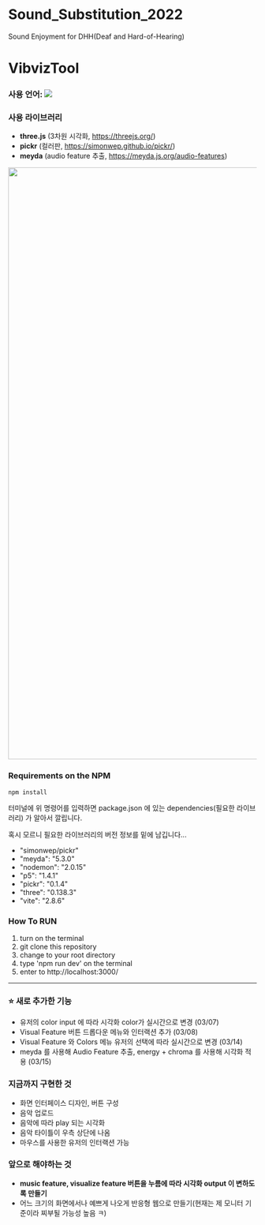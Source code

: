 # Sound_Substitution_2022
Sound Enjoyment for DHH(Deaf and Hard-of-Hearing)

# VibvizTool
### 사용 언어: <img src="https://img.shields.io/badge/JavaScript-F7DF1E?style=flat-square&logo=JavaScript&logoColor=black"/>

### 사용 라이브러리
- **three.js** (3차원 시각화, https://threejs.org/)
- **pickr** (컬러판, https://simonwep.github.io/pickr/)
- **meyda** (audio feature 추출, https://meyda.js.org/audio-features)

<img width="1200" src="https://user-images.githubusercontent.com/59073612/156991563-8cf7596e-d485-4ef2-9f9b-ca69078ca595.gif">

### Requirements on the NPM
```
npm install
```
터미널에 위 명령어를 입력하면 package.json 에 있는 dependencies(필요한 라이브러리) 가 알아서 깔립니다.

혹시 모르니 필요한 라이브러리의 버전 정보를 밑에 남깁니다...

- "simonwep/pickr"
- "meyda": "5.3.0"
- "nodemon": "2.0.15"
- "p5": "1.4.1"
- "pickr": "0.1.4"
- "three": "0.138.3"
- "vite": "2.8.6"


### How To RUN
1. turn on the terminal
2. git clone this repository
3. change to your root directory
4. type 'npm run dev' on the terminal
5. enter to http://localhost:3000/


<hr>


### ⭐ 새로 추가한 기능
- 유저의 color input 에 따라 시각화 color가 실시간으로 변경 (03/07)
- Visual Feature 버튼 드롭다운 메뉴와 인터랙션 추가 (03/08)
- Visual Feature 와 Colors 메뉴 유저의 선택에 따라 실시간으로 변경 (03/14)
- meyda 를 사용해 Audio Feature 추출, energy + chroma 를 사용해 시각화 적용 (03/15)


### 지금까지 구현한 것
- 화면 인터페이스 디자인, 버튼 구성
- 음악 업로드
- 음악에 따라 play 되는 시각화
- 음악 타이틀이 우측 상단에 나옴
- 마우스를 사용한 유저의 인터랙션 가능


### 앞으로 해야하는 것
- **music feature, visualize feature 버튼을 누름에 따라 시각화 output 이 변하도록 만들기**
- 어느 크기의 화면에서나 예쁘게 나오게 반응형 웹으로 만들기(현재는 제 모니터 기준이라 찌부될 가능성 높음 ㅋ)
